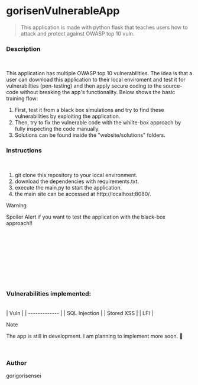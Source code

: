 # gorisenVulnerableApp
> This application is made with python flask that teaches users how to attack and protect against OWASP top 10 vuln.


###  Description

<br>

This application has multiple OWASP top 10 vulnerabilities. The idea is that a user can download this application to their local enviroment and test it for vulnerabilties (pen-testing) and then apply secure coding to the source-code without breaking the app's functionality. 
Below shows the basic training flow:

1. First, test it from a black box simulations and try to find these vulnerabilities by exploiting the application.
2. Then, try to fix the vulnerable code with the whilte-box approach by fully inspecting the code manually.
3. Solutions can be found inside the "website/solutions" folders.


### Instructions
<br>

1. git clone this repository to your local environment.
2. download the dependencies with requirements.txt.
3. execute the main.py to start the application.
4. the main site can be accessed at http://localhost:8080/.

> [!WARNING]
>Spoiler Alert if you want to test the application with the black-box approach!!


<br>
<br>
<br>
<br>
<br>
<br>
<br>
<br>

 
### Vulnerabilities implemented:
<br>
| Vuln       |  
| ------------- | 
| SQL Injection    | 
| Stored XSS     |  
| LFI |   

 
<br>

> [!NOTE]
> The app is still in development. I am planning to implement more soon. :space_invader:

<br>


### Author

gorigorisensei